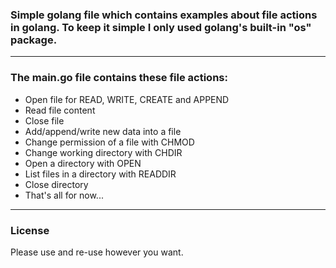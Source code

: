 <h3>Simple golang file which contains examples about file actions in golang. To keep it simple I only used golang's built-in "os" package.</h3>

<hr></hr>
<h3>The main.go file contains these file actions:</h3>
<ul>
<li>Open file for READ, WRITE, CREATE and APPEND</li>
<li>Read file content</li>
<li>Close file</li>
<li>Add/append/write new data into a file</li> 
<li>Change permission of a file with CHMOD</li>
<li>Change working directory with CHDIR</li>
<li>Open a directory with OPEN</li>
<li>List files in a directory with READDIR</li>
<li>Close directory</li>
<li>That's all for now...</li>
</ul>

<hr></hr>
<h3>License</h3>

Please use and re-use however you want.